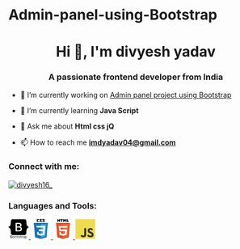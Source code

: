 # Admin-panel-using-Bootstrap


<h1 align="center">Hi 👋, I'm divyesh yadav</h1>
<h3 align="center">A passionate frontend developer from India</h3>

- 🔭 I’m currently working on [Admin panel project using Bootstrap](https://ad-bootstrap.netlify.app/)

- 🌱 I’m currently learning **Java Script**

- 💬 Ask me about **Html css jQ**

- 📫 How to reach me **imdyadav04@gmail.com**

<h3 align="left">Connect with me:</h3>
<p align="left">
<a href="https://instagram.com/divyesh16_" target="blank"><img align="center" src="https://raw.githubusercontent.com/rahuldkjain/github-profile-readme-generator/master/src/images/icons/Social/instagram.svg" alt="divyesh16_" height="30" width="40" /></a>
</p>

<h3 align="left">Languages and Tools:</h3>
<p align="left"> <a href="https://getbootstrap.com" target="_blank" rel="noreferrer"> <img src="https://raw.githubusercontent.com/devicons/devicon/master/icons/bootstrap/bootstrap-plain-wordmark.svg" alt="bootstrap" width="40" height="40"/> </a> <a href="https://www.w3schools.com/css/" target="_blank" rel="noreferrer"> <img src="https://raw.githubusercontent.com/devicons/devicon/master/icons/css3/css3-original-wordmark.svg" alt="css3" width="40" height="40"/> </a> <a href="https://www.w3.org/html/" target="_blank" rel="noreferrer"> <img src="https://raw.githubusercontent.com/devicons/devicon/master/icons/html5/html5-original-wordmark.svg" alt="html5" width="40" height="40"/> </a> <a href="https://developer.mozilla.org/en-US/docs/Web/JavaScript" target="_blank" rel="noreferrer"> <img src="https://raw.githubusercontent.com/devicons/devicon/master/icons/javascript/javascript-original.svg" alt="javascript" width="40" height="40"/> </a> </p>
